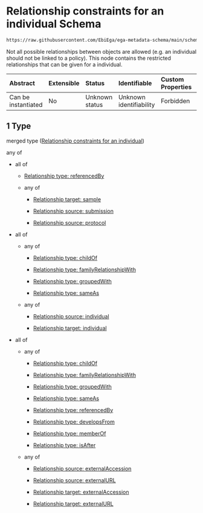 # Relationship constraints for an individual Schema

```txt
https://raw.githubusercontent.com/EbiEga/ega-metadata-schema/main/schemas/EGA.individual.json#/properties/individualRelationships/items/allOf/1
```

Not all possible relationships between objects are allowed (e.g. an individual should not be linked to a policy). This node contains the restricted relationships that can be given for a individual.

| Abstract            | Extensible | Status         | Identifiable            | Custom Properties | Additional Properties | Access Restrictions | Defined In                                                                           |
| :------------------ | :--------- | :------------- | :---------------------- | :---------------- | :-------------------- | :------------------ | :----------------------------------------------------------------------------------- |
| Can be instantiated | No         | Unknown status | Unknown identifiability | Forbidden         | Allowed               | none                | [EGA.individual.json\*](../../../schemas/EGA.individual.json "open original schema") |

## 1 Type

merged type ([Relationship constraints for an individual](ega-6-properties-individual-relationships-items-allof-relationship-constraints-for-an-individual.md))

any of

*   all of

    *   [Relationship type: referencedBy](ega-4-defs-relationship-type-referencedby.md "check type definition")

    *   any of

        *   [Relationship target: sample](ega-4-defs-relationship-target-sample.md "check type definition")

        *   [Relationship source: submission](ega-4-defs-relationship-source-submission.md "check type definition")

        *   [Relationship source: protocol](ega-4-defs-relationship-source-protocol.md "check type definition")

*   all of

    *   any of

        *   [Relationship type: childOf](ega-4-defs-relationship-type-childof.md "check type definition")

        *   [Relationship type: familyRelationshipWith](ega-4-defs-relationship-type-familyrelationshipwith.md "check type definition")

        *   [Relationship type: groupedWith](ega-4-defs-relationship-type-groupedwith.md "check type definition")

        *   [Relationship type: sameAs](ega-4-defs-relationship-type-sameas.md "check type definition")

    *   any of

        *   [Relationship source: individual](ega-4-defs-relationship-source-individual.md "check type definition")

        *   [Relationship target: individual](ega-4-defs-relationship-target-individual.md "check type definition")

*   all of

    *   any of

        *   [Relationship type: childOf](ega-4-defs-relationship-type-childof.md "check type definition")

        *   [Relationship type: familyRelationshipWith](ega-4-defs-relationship-type-familyrelationshipwith.md "check type definition")

        *   [Relationship type: groupedWith](ega-4-defs-relationship-type-groupedwith.md "check type definition")

        *   [Relationship type: sameAs](ega-4-defs-relationship-type-sameas.md "check type definition")

        *   [Relationship type: referencedBy](ega-4-defs-relationship-type-referencedby.md "check type definition")

        *   [Relationship type: developsFrom](ega-4-defs-relationship-type-developsfrom.md "check type definition")

        *   [Relationship type: memberOf](ega-4-defs-relationship-type-memberof.md "check type definition")

        *   [Relationship type: isAfter](ega-4-defs-relationship-type-isafter.md "check type definition")

    *   any of

        *   [Relationship source: externalAccession](ega-4-defs-relationship-source-externalaccession.md "check type definition")

        *   [Relationship source: externalURL](ega-4-defs-relationship-source-externalurl.md "check type definition")

        *   [Relationship target: externalAccession](ega-4-defs-relationship-target-externalaccession.md "check type definition")

        *   [Relationship target: externalURL](ega-4-defs-relationship-target-externalurl.md "check type definition")
